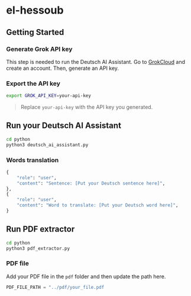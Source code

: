 # el-hessoub

## Getting Started

### Generate Grok API key
This step is needed to run the Deutsch AI Assistant.
Go to [GrokCloud](https://console.groq.com/keys) and create an account. Then, generate an API key.

### Export the API key

```bash
export GROK_API_KEY=your-api-key
```

> Replace `your-api-key` with the API key you generated.

## Run your Deutsch AI Assistant

```bash
cd python 
python3 deutsch_ai_assistant.py
```

### Words translation

```python
{
    "role": "user",
    "content": "Sentence: [Put your Deutsch sentence here]",
},
{
    "role": "user",
    "content": "Word to translate: [Put your Deutsch word here]",
}
```

## Run PDF extractor

```bash
cd python
python3 pdf_extractor.py
```

### PDF file

Add your PDF file in the `pdf` folder and then update the path here.

```python
PDF_FILE_PATH = "../pdf/your_file.pdf
```